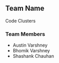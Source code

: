 ## Team Name
Code Clusters

### Team Members
* Austin Varshney 
* Bhomik Varshney
* Shashank Chauhan